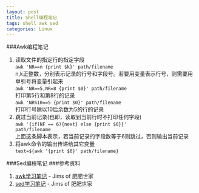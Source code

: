 ```yaml
---
layout: post
title: Shell编程笔记
tags: shell awk sed
categories: Linux
---
```

###Awk编程笔记
1. 读取文件的指定行的指定字段  
<code>awk 'NR==n {print $k}' path/filename</code>  
n,k正整数，分别表示记录的行号和字段号。若要用变量表示行号，则需要用单引号将变量引起来  
<code>awk 'NR==5,NR=8 {print $0}' path/filename</code>  
打印第5行和第8行的记录  
<code>awk 'NR%10==5 {print $0}' path/filename</code>  
打印行号除以10后余数为5的行的记录  
2. 跳过当前记录(也即，读取到当前行时不打印任何字段)  
<code>awk '{if(NF == 6){next} else {print $0}}' path/filename</code>  
上面这条脚本表示，若当前记录的字段数等于6则跳过，否则输出当前记录  
3. 将awk命令的输出传递给其它变量  
<code>text=${awk '{print $0}' path/filename}</code>  
  
###Sed编程笔记
###参考资料  
1. [awk学习笔记](http://man.lupaworld.com/content/manage/ringkee/awk.htm#id2861697) - Jims of 肥肥世家
2. [sed学习笔记](http://tsnc.zhongaokao.com/tsnc_wgrj/doc/sed.htm) - Jims of 肥肥世家
